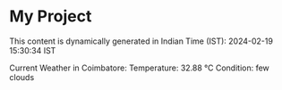 # My Project

This content is dynamically generated in Indian Time (IST): 2024-02-19 15:30:34 IST


Current Weather in Coimbatore:
Temperature: 32.88 °C
Condition: few clouds
